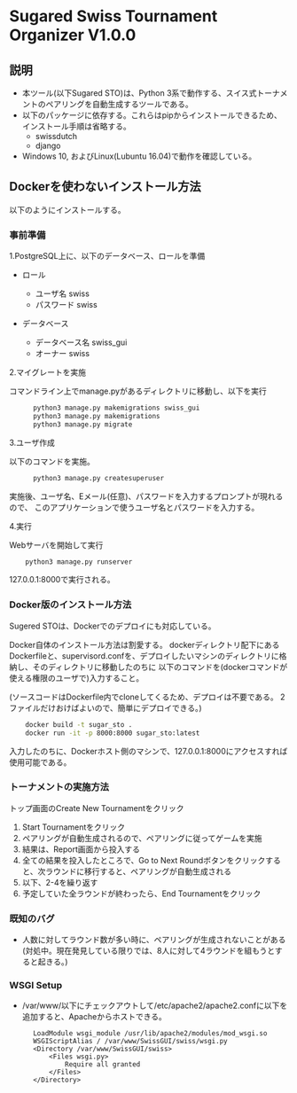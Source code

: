 # Sugared Swiss Tournament Organizer V1.0.0


## 説明
- 本ツール(以下Sugared STO)は、Python 3系で動作する、スイス式トーナメントのペアリングを自動生成するツールである。
- 以下のパッケージに依存する。これらはpipからインストールできるため、インストール手順は省略する。
    + swissdutch
    + django
- Windows 10, およびLinux(Lubuntu 16.04)で動作を確認している。

## Dockerを使わないインストール方法

以下のようにインストールする。

### 事前準備
1.PostgreSQL上に、以下のデータベース、ロールを準備
- ロール
     + ユーザ名 swiss
     + パスワード swiss

- データベース
     + データベース名 swiss_gui
     + オーナー swiss

2.マイグレートを実施

コマンドライン上でmanage.pyがあるディレクトリに移動し、以下を実行

~~~python
      python3 manage.py makemigrations swiss_gui
      python3 manage.py makemigrations
      python3 manage.py migrate
~~~

3.ユーザ作成

以下のコマンドを実施。

~~~python
      python3 manage.py createsuperuser
~~~

実施後、ユーザ名、Eメール(任意)、パスワードを入力するプロンプトが現れるので、
このアプリケーションで使うユーザ名とパスワードを入力する。

4.実行

Webサーバを開始して実行

~~~python
    python3 manage.py runserver
~~~
    
127.0.0.1:8000で実行される。


### Docker版のインストール方法
Sugered STOは、Dockerでのデプロイにも対応している。

Docker自体のインストール方法は割愛する。
dockerディレクトリ配下にあるDockerfileと、supervisord.confを、デプロイしたいマシンのディレクトリに格納し、そのディレクトリに移動したのちに
以下のコマンドを(dockerコマンドが使える権限のユーザで)入力すること。

(ソースコードはDockerfile内でcloneしてくるため、デプロイは不要である。
2ファイルだけおけばよいので、簡単にデプロイできる。)

~~~bash
    docker build -t sugar_sto .
    docker run -it -p 8000:8000 sugar_sto:latest
~~~

入力したのちに、Dockerホスト側のマシンで、127.0.0.1:8000にアクセスすれば使用可能である。



### トーナメントの実施方法
 トップ画面のCreate New Tournamentをクリック
1. Start Tournamentをクリック
1. ペアリングが自動生成されるので、ペアリングに従ってゲームを実施
1. 結果は、Report画面から投入する
1. 全ての結果を投入したところで、Go to Next Roundボタンをクリックすると、次ラウンドに移行すると、ペアリングが自動生成される
1. 以下、2-4を繰り返す
1. 予定していた全ラウンドが終わったら、End Tournamentをクリック

### 既知のバグ
 - 人数に対してラウンド数が多い時に、ペアリングが生成されないことがある(対処中。現在発見している限りでは、8人に対して4ラウンドを組もうとすると起きる。)

### WSGI Setup
 - /var/www/以下にチェックアウトして/etc/apache2/apache2.confに以下を追加すると、Apacheからホストできる。

~~~
      LoadModule wsgi_module /usr/lib/apache2/modules/mod_wsgi.so
      WSGIScriptAlias / /var/www/SwissGUI/swiss/wsgi.py
      <Directory /var/www/SwissGUI/swiss>
          <Files wsgi.py>
              Require all granted
          </Files>
      </Directory>
~~~


